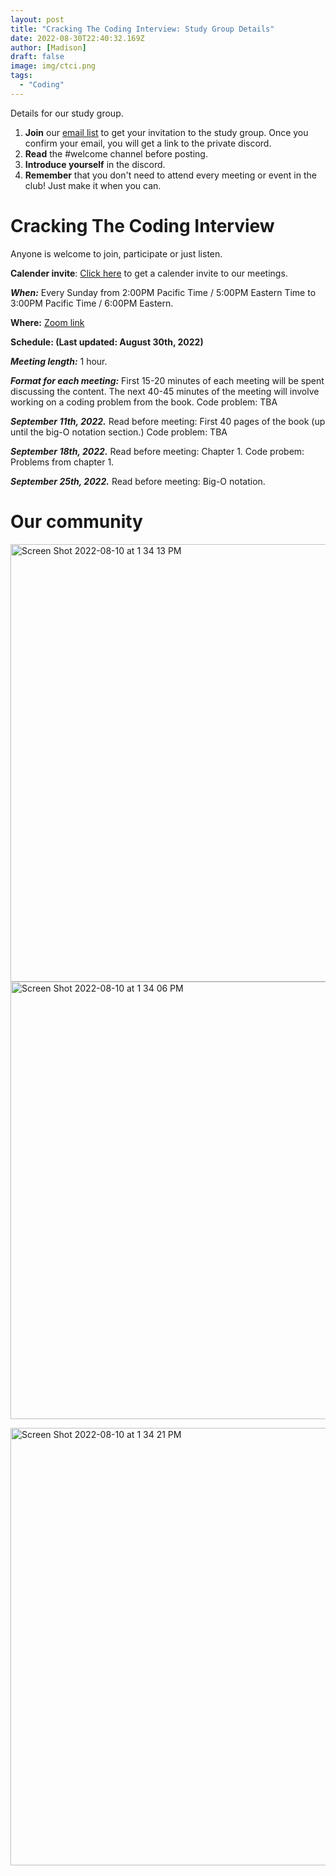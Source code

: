 ```yaml
---
layout: post
title: "Cracking The Coding Interview: Study Group Details"
date: 2022-08-30T22:40:32.169Z
author: [Madison]
draft: false
image: img/ctci.png
tags:
  - "Coding"
---
```


Details for our study group. 

1. **Join** our [email list](https://madisonkanna.us14.list-manage.com/subscribe/post?u=323fd92759e9e0b8d4083d008&id=033dfeb98f) to get your invitation to the study group. Once you confirm your email, you will get a link to the private discord. 
2. **Read** the #welcome channel before posting.
3. **Introduce yourself** in the discord.
4. **Remember** that you don't need to attend every meeting or event in the club! Just make it when you can. 

# Cracking The Coding Interview 

Anyone is welcome to join, participate or just listen. 

**Calender invite**: [Click here](https://calendar.google.com/event?action=TEMPLATE&tmeid=N2I1c25oYzUzaWl1NjExY2xmYWlpMHNha2NfMjAyMjA4MTRUMjEwMDAwWiBzb3ZiaTV2dTlvNG5qcTlkbmRiM2lsbzg0NEBn&tmsrc=sovbi5vu9o4njq9dndb3ilo844%40group.calendar.google.com&scp=ALL) to get a calender invite to our meetings.

***When:*** Every Sunday from 2:00PM Pacific Time / 5:00PM Eastern Time to 3:00PM Pacific Time / 6:00PM Eastern.

**Where:**  [Zoom link ](https://us06web.zoom.us/j/86373081033?pwd=YnUyelJlaTZkV1hKOGlmeGphYVQwZz09)

**Schedule: (Last updated: August 30th, 2022)**

***Meeting length:*** 1 hour.

***Format for each meeting:*** 
First 15-20 minutes of each meeting will be spent discussing the content. The next 40-45 minutes of the meeting will involve working on a coding problem from the book.
Code problem: TBA

***September 11th, 2022.*** 
Read before meeting: First 40 pages of the book (up until the big-O notation section.) 
Code problem: TBA

***September 18th, 2022.*** 
Read before meeting: Chapter 1.
Code probem: Problems from chapter 1. 



***September 25th, 2022.*** 
Read before meeting: Big-O notation. 

# Our community 
<img width="700" alt="Screen Shot 2022-08-10 at 1 34 13 PM" src="https://user-images.githubusercontent.com/16752875/184015179-477301a1-36f0-4576-9e52-b0eb7e0cc825.png"><img width="700" alt="Screen Shot 2022-08-10 at 1 34 06 PM" src="https://user-images.githubusercontent.com/16752875/184015187-63d064b9-e3f2-4176-b813-df6198fa36b6.png">


<img width="700" alt="Screen Shot 2022-08-10 at 1 34 21 PM" src="https://user-images.githubusercontent.com/16752875/184015130-da4c20e3-8cdc-4422-b048-11676d65d30c.png">



